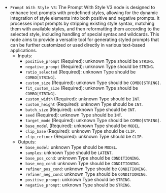 - `Prompt With Style V3`: The Prompt With Style V3 node is designed to enhance text prompts with predefined styles, allowing for the dynamic integration of style elements into both positive and negative prompts. It processes input prompts by stripping existing style syntax, matching them with available styles, and then reformatting them according to the selected style, including handling of special syntax and wildcards. This node aims to provide a versatile tool for generating styled prompts that can be further customized or used directly in various text-based applications.
    - Inputs:
        - `positive_prompt` (Required): unknown Type should be `STRING`.
        - `negative_prompt` (Required): unknown Type should be `STRING`.
        - `ratio_selected` (Required): unknown Type should be `COMBO[STRING]`.
        - `custom_size` (Required): unknown Type should be `COMBO[STRING]`.
        - `fit_custom_size` (Required): unknown Type should be `COMBO[STRING]`.
        - `custom_width` (Required): unknown Type should be `INT`.
        - `custom_height` (Required): unknown Type should be `INT`.
        - `batch_size` (Required): unknown Type should be `INT`.
        - `seed` (Required): unknown Type should be `INT`.
        - `target_mode` (Required): unknown Type should be `COMBO[STRING]`.
        - `base_model` (Required): unknown Type should be `MODEL`.
        - `clip_base` (Required): unknown Type should be `CLIP`.
        - `clip_refiner` (Required): unknown Type should be `CLIP`.
    - Outputs:
        - `base_model`: unknown Type should be `MODEL`.
        - `samples`: unknown Type should be `LATENT`.
        - `base_pos_cond`: unknown Type should be `CONDITIONING`.
        - `base_neg_cond`: unknown Type should be `CONDITIONING`.
        - `refiner_pos_cond`: unknown Type should be `CONDITIONING`.
        - `refiner_neg_cond`: unknown Type should be `CONDITIONING`.
        - `positive_prompt`: unknown Type should be `STRING`.
        - `negative_prompt`: unknown Type should be `STRING`.
